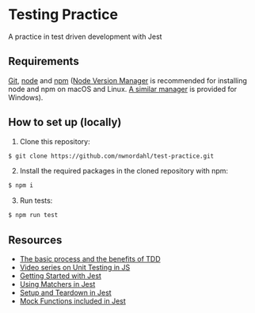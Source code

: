 # Testing Practice
A practice in test driven development with Jest

## Requirements

[Git](https://git-scm.com/), [node](https://nodejs.org/en/) and [npm](https://npm.community/) ([Node Version Manager](https://github.com/nvm-sh/nvm) is recommended for installing node and npm on macOS and Linux. [A similar manager](https://github.com/coreybutler/nvm-windows) is provided for Windows).

## How to set up (locally)

1. Clone this repository:

```bash
$ git clone https://github.com/nwnordahl/test-practice.git
```

2. Install the required packages in the cloned repository with npm:

```bash
$ npm i
```

3. Run tests:

```bash
$ npm run test
```

## Resources

- [The basic process and the benefits of TDD](https://web.archive.org/web/20211123190134/http://godswillokwara.com/index.php/2016/09/09/the-importance-of-test-driven-development/)
- [Video series on Unit Testing in JS](https://www.youtube.com/playlist?list=PL0zVEGEvSaeF_zoW9o66wa_UCNE3a7BEr)
- [Getting Started with Jest](https://jestjs.io/docs/getting-started)
- [Using Matchers in Jest](https://jestjs.io/docs/using-matchers)
- [Setup and Teardown in Jest](https://jestjs.io/docs/setup-teardown)
- [Mock Functions included in Jest](https://jestjs.io/docs/mock-functions)

